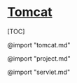 <link rel="stylesheet" href="https://zhmhbest.gitee.io/hellomathematics/style/index.css">
<script src="https://zhmhbest.gitee.io/hellomathematics/style/index.js"></script>

# [Tomcat](https://github.com/zhmhbest/TomcatRunner)

[TOC]

@import "tomcat.md"

@import "project.md"

@import "servlet.md"
